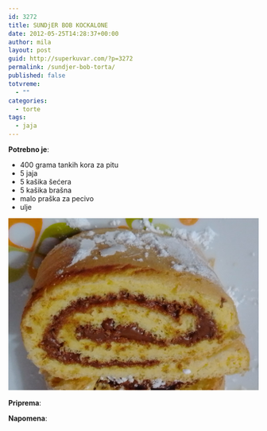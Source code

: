 ```yaml
---
id: 3272
title: SUNDjER BOB KOCKALONE
date: 2012-05-25T14:28:37+00:00
author: mila
layout: post
guid: http://superkuvar.com/?p=3272
permalink: /sundjer-bob-torta/
published: false
totvreme:
  - ""
categories:
  - torte
tags:  
  - jaja
---
```

**Potrebno je**:

  * 400 grama tankih kora za pitu
  * 5 jaja
  * 5 kašika šećera
  * 5 kašika brašna
  * malo praška za pecivo  
  * ulje


![krem štrudla](/wp-content/uploads/2020/02/strudla.aero.krem.jpg)

**Priprema**: 

**Napomena**: 